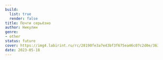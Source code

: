 ```yaml
---
build:
  list: true
  render: false
title: Почти серьёзно
author: Никулин
genre:
- other
status: future
cover: https://img4.labirint.ru/rc/28190fe3a7e43bf3f675ea46c07c2d0e/363x561q80/books73/721462/cover.jpg?1571124350
date: 2023-05-18
---
```


